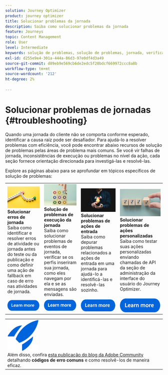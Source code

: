 ```yaml
---
solution: Journey Optimizer
product: journey optimizer
title: Solucionar problemas da jornada
description: Saiba como solucionar problemas da jornada
feature: Journeys
topic: Content Management
role: User
level: Intermediate
keywords: solução de problemas, solução de problemas, jornada, verificação, erros
exl-id: d255e9e4-301a-444a-86d3-97e0df4d3a49
source-git-commit: d89eb9e569cb6de2edc5f20bdcf669972ccc8a8b
workflow-type: tm+mt
source-wordcount: '212'
ht-degree: 2%

---
```


# Solucionar problemas de jornadas {#troubleshooting}

Quando uma jornada do cliente não se comporta conforme esperado, identificar a causa raiz pode ser desafiador. Para ajudá-lo a resolver problemas com eficiência, você pode encontrar abaixo recursos de solução de problemas pelas áreas de problema mais comuns. Se você vir falhas de jornada, inconsistências de execução ou problemas no nível da ação, cada seção fornece orientação direcionada para investigá-las e resolvê-las.

Explore as páginas abaixo para se aprofundar em tópicos específicos de solução de problemas:



<table style="table-layout:fixed">
  <tr style="border: 0;">
    <td>
    <a href="../building-journeys/troubleshooting.md"><img src="../assets/do-not-localize/troubleshooting.jpeg"></a>
    <div><strong>Solucionar erros de jornada</strong><br/> Saiba como identificar e resolver erros de atividade ou jornada antes do teste ou da publicação e como definir uma ação de fallback em caso de erro nas atividades de jornada.</div>
    </td>
    <td>
    <a href="../building-journeys/troubleshooting-execution.md"><img src="../assets/do-not-localize/ao-audiences.jpeg"></a>
    <div><strong>Solução de problemas de execução da jornada</strong><br/> Saiba como solucionar problemas de eventos de jornada, verificar se os perfis inseriram sua jornada, como eles navegam por ela e se as mensagens são enviadas.</div>
    </td>
    <td>
    <a href="../building-journeys/troubleshooting-inbound.md" "><img src="../assets/do-not-localize/in-app.jpg"></a>
    <div><strong>Solucionar problemas de ações de entrada</strong><br/>Saiba como depurar problemas relacionados a ações de entrada em uma jornada para ajudá-lo a identificá-las e resolvê-las sozinho.</div>
    </td>
    <td>
    <a href="../action/troubleshoot-custom-action.md"><img src="../assets/do-not-localize/lp-list.jpg"></a>
    <div><strong>Solucionar problemas de ações personalizadas</strong><br/>Saiba como testar suas ações personalizadas enviando chamadas de API da seção de administração da interface do usuário do Journey Optimizer.</div>
    </td>
  </tr>
  <tr style="border: 0;">
    <td align="center"><a href="../building-journeys/troubleshooting.md"><img src="../assets/do-not-localize/learn-more-button.svg"></a></td>
    <td align="center"><a href="../building-journeys/troubleshooting-execution.md"><img src="../assets/do-not-localize/learn-more-button.svg"></a></td>
    <td align="center"><a href="../building-journeys/troubleshooting-inbound.md"><img src="../assets/do-not-localize/learn-more-button.svg"></a></td>
    <td align="center"><a href="../action/troubleshoot-custom-action.md"><img src="../assets/do-not-localize/learn-more-button.svg"></a></td>
    </tr>
</table>


<table style="table-layout:fixed">
<tr style="border: 0;">
  <td>
    <div>
    <a href="https://experienceleaguecommunities.adobe.com/t5/journey-optimizer-blogs/demystifying-adobe-journey-optimizer-error-codes-root-causes-and/ba-p/760884?profile.language=pt">
    <img alt="Compreender códigos de erro comuns" src="../assets/do-not-localize/icon-quick-start.svg" /></a> 
    <br>Além disso, confira <a href="https://experienceleaguecommunities.adobe.com/t5/journey-optimizer-blogs/demystifying-adobe-journey-optimizer-error-codes-root-causes-and/ba-p/760884?profile.language=pt" target="_blank">esta publicação do blog da Adobe Community</a> detalhando <strong>códigos de erro comuns</strong> e como resolvê-los de maneira eficaz.
    </div>
  </td>
</tr>
</table>
